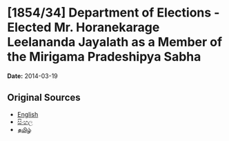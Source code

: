 # [1854/34] Department of Elections - Elected Mr. Horanekarage Leelananda Jayalath as a Member of the Mirigama Pradeshipya Sabha

**Date:** 2014-03-19

## Original Sources

- [English](https://documents.gov.lk/view/extra-gazettes/2014/3/1854-34_E.pdf)
- [සිංහල](https://documents.gov.lk/view/extra-gazettes/2014/3/1854-34_S.pdf)
- [தமிழ்](https://documents.gov.lk/view/extra-gazettes/2014/3/1854-34_T.pdf)
